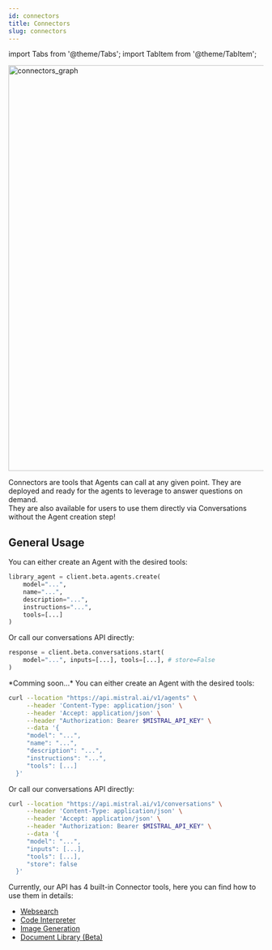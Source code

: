 ```yaml
---
id: connectors
title: Connectors
slug: connectors
---
```


import Tabs from '@theme/Tabs';
import TabItem from '@theme/TabItem';

<div style={{ textAlign: 'center' }}>
  <img
    src="/img/connectors_graph.png"
    alt="connectors_graph"
    width="800"
    style={{ borderRadius: '15px' }}
  />
</div>

Connectors are tools that Agents can call at any given point. They are deployed and ready for the agents to leverage to answer questions on demand.  
They are also available for users to use them directly via Conversations without the Agent creation step!

## General Usage
<Tabs groupId="code">
  <TabItem value="python" label="python" default>
You can either create an Agent with the desired tools:

```py
library_agent = client.beta.agents.create(
    model="...",
    name="...",
    description="...",
    instructions="...",
    tools=[...]
)
```

Or call our conversations API directly:

```py
response = client.beta.conversations.start(
    model="...", inputs=[...], tools=[...], # store=False
)
```
  </TabItem>

  <TabItem value="typescript" label="typescript">
  *Comming soon...*
  </TabItem>

  <TabItem value="curl" label="curl">
You can either create an Agent with the desired tools:

```bash
curl --location "https://api.mistral.ai/v1/agents" \
     --header 'Content-Type: application/json' \
     --header 'Accept: application/json' \
     --header "Authorization: Bearer $MISTRAL_API_KEY" \
     --data '{
     "model": "...",
     "name": "...",
     "description": "...",
     "instructions": "...",
     "tools": [...]
  }'
```

Or call our conversations API directly:

```bash
curl --location "https://api.mistral.ai/v1/conversations" \
     --header 'Content-Type: application/json' \
     --header 'Accept: application/json' \
     --header "Authorization: Bearer $MISTRAL_API_KEY" \
     --data '{
     "model": "...",
     "inputs": [...],
     "tools": [...],
     "store": false
  }'
```
  </TabItem>
</Tabs>

Currently, our API has 4 built-in Connector tools, here you can find how to use them in details:
- [Websearch](../websearch)
- [Code Interpreter](../code_interpreter)
- [Image Generation](../image_generation)
- [Document Library (Beta)](../document_library)
